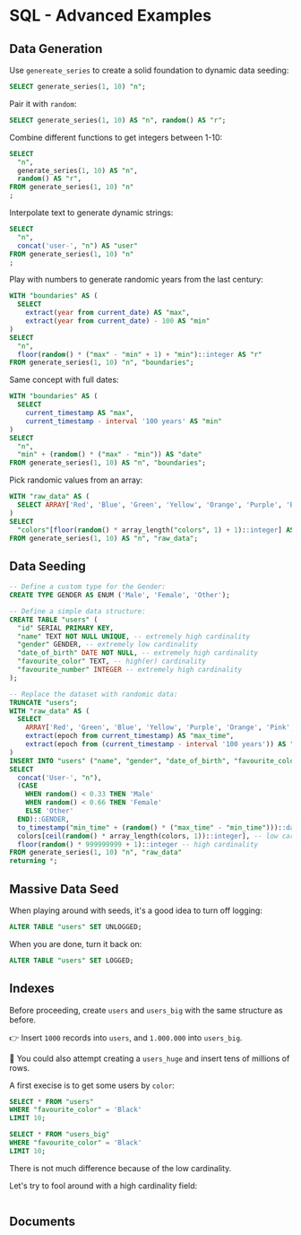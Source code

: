# SQL - Advanced Examples

## Data Generation

Use `genereate_series` to create a solid foundation to dynamic data seeding:

```sql
SELECT generate_series(1, 10) "n";
```

Pair it with `random`:

```sql
SELECT generate_series(1, 10) AS "n", random() AS "r";
```

Combine different functions to get integers between 1-10:

```sql
SELECT
  "n",
  generate_series(1, 10) AS "n", 
  random() AS "r",
FROM generate_series(1, 10) "n"
;
```

Interpolate text to generate dynamic strings:

```sql
SELECT 
  "n", 
  concat('user-', "n") AS "user"
FROM generate_series(1, 10) "n"
;
```

Play with numbers to generate randomic years from the last century:

```sql
WITH "boundaries" AS (
  SELECT 
    extract(year from current_date) AS "max", 
    extract(year from current_date) - 100 AS "min"
)
SELECT 
  "n",
  floor(random() * ("max" - "min" + 1) + "min")::integer AS "r"
FROM generate_series(1, 10) "n", "boundaries";
```

Same concept with full dates:

```sql
WITH "boundaries" AS (
  SELECT 
    current_timestamp AS "max", 
    current_timestamp - interval '100 years' AS "min"
)
SELECT
  "n",
  "min" + (random() * ("max" - "min")) AS "date"
FROM generate_series(1, 10) AS "n", "boundaries";
```

Pick randomic values from an array:

```sql
WITH "raw_data" AS (
  SELECT ARRAY['Red', 'Blue', 'Green', 'Yellow', 'Orange', 'Purple', 'Brown', 'Black', 'White', 'Gray'] AS "colors"
)
SELECT 
  "colors"[floor(random() * array_length("colors", 1) + 1)::integer] AS "color"
FROM generate_series(1, 10) AS "n", "raw_data";
```

## Data Seeding

```sql
-- Define a custom type for the Gender:
CREATE TYPE GENDER AS ENUM ('Male', 'Female', 'Other');

-- Define a simple data structure:
CREATE TABLE "users" (
  "id" SERIAL PRIMARY KEY,
  "name" TEXT NOT NULL UNIQUE, -- extremely high cardinality
  "gender" GENDER, -- extremely low cardinality
  "date_of_birth" DATE NOT NULL, -- extremely high cardinality
  "favourite_color" TEXT, -- high(er) cardinality
  "favourite_number" INTEGER -- extremely high cardinality
);

-- Replace the dataset with randomic data:
TRUNCATE "users";
WITH "raw_data" AS (
  SELECT 
    ARRAY['Red', 'Green', 'Blue', 'Yellow', 'Purple', 'Orange', 'Pink', 'Brown', 'Grey', 'Black'] AS colors,
    extract(epoch from current_timestamp) AS "max_time",
    extract(epoch from (current_timestamp - interval '100 years')) AS "min_time"
)
INSERT INTO "users" ("name", "gender", "date_of_birth", "favourite_color", "favourite_number")
SELECT
  concat('User-', "n"),
  (CASE
    WHEN random() < 0.33 THEN 'Male'
    WHEN random() < 0.66 THEN 'Female'
    ELSE 'Other'
  END)::GENDER,
  to_timestamp("min_time" + (random() * ("max_time" - "min_time")))::date,
  colors[ceil(random() * array_length(colors, 1))::integer], -- low cardinality
  floor(random() * 999999999 + 1)::integer -- high cardinality
FROM generate_series(1, 10) "n", "raw_data"
returning *;
```

## Massive Data Seed

When playing around with seeds, it's a good idea to turn off logging:

```sql
ALTER TABLE "users" SET UNLOGGED;
```

When you are done, turn it back on:

```sql
ALTER TABLE "users" SET LOGGED;
```

## Indexes

Before proceeding, create `users` and `users_big` with the same structure as before.

👉 Insert `1000` records into `users`, and `1.000.000` into `users_big`.

🤖 You could also attempt creating a `users_huge` and insert tens of millions of rows.

A first execise is to get some users by `color`:

```sql
SELECT * FROM "users"
WHERE "favourite_color" = 'Black'
LIMIT 10;

SELECT * FROM "users_big"
WHERE "favourite_color" = 'Black'
LIMIT 10;
```

There is not much difference because of the low cardinality.

Let's try to fool around with a high cardinality field:

```sql

```

## Documents